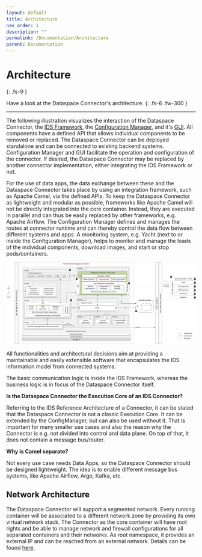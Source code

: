 ```yaml
---
layout: default
title: Architecture
nav_order: 1
description: ""
permalink: /Documentation/Architecture
parent: Documentation
---
```


# Architecture
{: .fs-9 }

Have a look at the Dataspace Connector's architecture.
{: .fs-6 .fw-300 }

---

The following illustration visualizes the interaction of the Dataspace Connector, the
[IDS Framework](https://github.com/FraunhoferISST/IDS-Connector-Framework), the
[Configuration Manager](https://github.com/FraunhoferISST/IDS-ConfigurationManager), and it's
[GUI](https://github.com/International-Data-Spaces-Association/IDS-ConfigurationManager-UI).
All components have a defined API that allows individual components to be removed or replaced. The
Dataspace Connector can be deployed standalone and can be connected to existing backend systems.
Configuration Manager and GUI facilitate the operation and configuration of the connector. If
desired, the Dataspace Connector may be replaced by another connector implementation, either
integrating the IDS Framework or not.

For the use of data apps, the data exchange between these and the Dataspace Connector takes place
by using an integration framework, such as Apache Camel, via the defined APIs.
To keep the Dataspace Connector as lightweight and modular as possible, frameworks like Apache Camel
will not be directly integrated into the core container. Instead, they are executed in parallel
and can thus be easily replaced by other frameworks, e.g. Apache Airflow.
The Configuration Manager defines and manages the routes at connector runtime and can thereby control
the data flow between different systems and apps. A monitoring system, e.g. Yacht (next to or inside
the Configuration Manager), helps to monitor and manage the loads of the individual components,
download images, and start or stop pods/containers.

![Connector Setup](../../assets/images/dsc_architecture.png)

All functionalities and architectural decisions aim at providing a maintainable and easily
extensible software that encapsulates the IDS information model from connected systems.

The basic communication logic is inside the IDS Framework, whereas the business logic is in focus 
of the Dataspace Connector itself. 

**Is the Dataspace Connector the Execution Core of an IDS Connector?** 

Referring to the IDS Reference Architecture of a Connector, it can be stated that the Dataspace 
Connector is not a classic Execution Core. It can be extended by the ConfigManager, but can also be 
used without it. That is important for many smaller use cases and also the reason why the Connector 
is e.g. not divided into control and data plane. On top of that, it does not contain a message 
bus/router.

**Why is Camel separate?**

Not every use case needs Data Apps, so the Dataspace Connector should be designed lightweight.
The idea is to enable different message bus systems, like Apache Airflow, Argo, Kafka, etc.

## Network Architecture
The Dataspace Connector will support a segmented network. Every running container will be associated 
to a different network zone by providing its own virtual network stack. The Connector as the core
container will have root rights and be able to manage network and firewall configurations for all
separated containers and their networks. As root namespace, it provides an external IP and can be
reached from an external network. Details can be found [here](../roadmap/concept.md).
